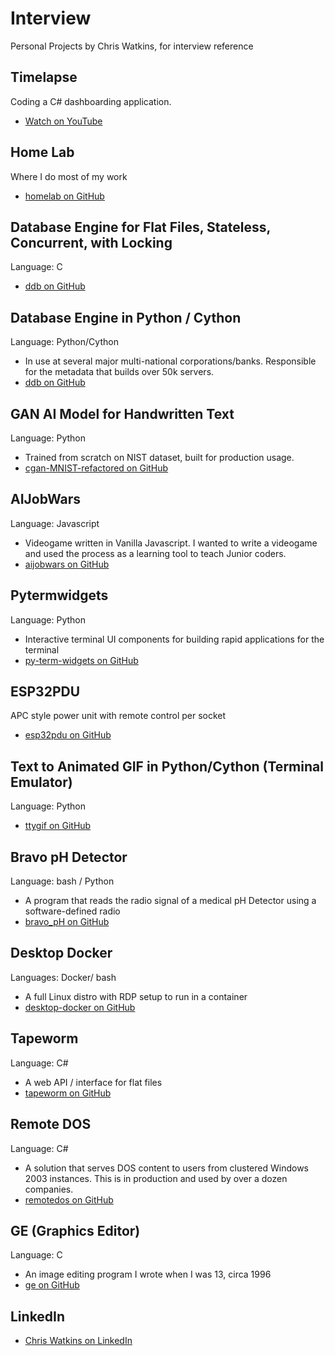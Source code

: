 # Interview
Personal Projects by Chris Watkins, for interview reference

## Timelapse
Coding a C# dashboarding application.
- [Watch on YouTube](https://www.youtube.com/watch?v=gtIbHOxGvK4)

## Home Lab
Where I do most of my work
- [homelab on GitHub](https://github.com/chris17453/homelab)

## Database Engine for Flat Files, Stateless, Concurrent, with Locking
Language: C
- [ddb on GitHub](https://github.com/watkinslabs/ddb)

## Database Engine in Python / Cython
Language: Python/Cython
- In use at several major multi-national corporations/banks. Responsible for the metadata that builds over 50k servers.
- [ddb on GitHub](https://github.com/chris17453/ddb)

## GAN AI Model for Handwritten Text
Language: Python
- Trained from scratch on NIST dataset, built for production usage.
- [cgan-MNIST-refactored on GitHub](https://github.com/chris17453/cgan-MNIST-refactored.git)

## AIJobWars
Language: Javascript
- Videogame written in Vanilla Javascript. I wanted to write a videogame and used the process as a learning tool to teach Junior coders.
- [aijobwars on GitHub](https://github.com/chris17453/aijobwars)

## Pytermwidgets
Language: Python
- Interactive terminal UI components for building rapid applications for the terminal
- [py-term-widgets on GitHub](https://github.com/chris17453/py-term-widgets)

## ESP32PDU
APC style power unit with remote control per socket
- [esp32pdu on GitHub](https://github.com/chris17453/esp32pdu)

## Text to Animated GIF in Python/Cython (Terminal Emulator)
Language: Python
- [ttygif on GitHub](https://github.com/chris17453/ttygif)

## Bravo pH Detector
Language: bash / Python
- A program that reads the radio signal of a medical pH Detector using a software-defined radio
- [bravo_pH on GitHub](https://github.com/chris17453/bravo_pH)

## Desktop Docker
Languages: Docker/ bash
- A full Linux distro with RDP setup to run in a container
- [desktop-docker on GitHub](https://github.com/chris17453/desktop-docker)

## Tapeworm
Language: C#
- A web API / interface for flat files
- [tapeworm on GitHub](https://github.com/chris17453/tapeworm)

## Remote DOS
Language: C#
- A solution that serves DOS content to users from clustered Windows 2003 instances. This is in production and used by over a dozen companies.
- [remotedos on GitHub](https://github.com/chris17453/remotedos)

## GE (Graphics Editor)
Language: C
- An image editing program I wrote when I was 13, circa 1996
- [ge on GitHub](https://github.com/chris17453/ge)

## LinkedIn
- [Chris Watkins on LinkedIn](https://www.linkedin.com/in/chris17453/)
